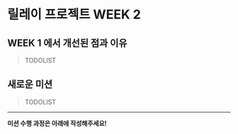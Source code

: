 # 릴레이 프로젝트 WEEK 2

## WEEK 1 에서 개선된 점과 이유

> TODOLIST

## 새로운 미션

> TODOLIST

<hr/>

**미션 수행 과정은 아래에 작성해주세요!**

